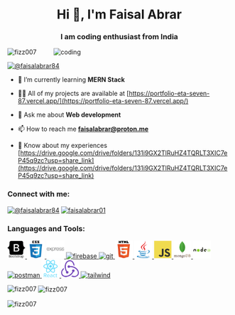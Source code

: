 <h1 align="center">Hi 👋, I'm Faisal Abrar</h1>
<h3 align="center">I am coding enthusiast from India</h3>
<img align="right" width=400 alt="coding" src="https://camo.githubusercontent.com/5ddf73ad3a205111cf8c686f687fc216c2946a75005718c8da5b837ad9de78c9/68747470733a2f2f7468756d62732e6766796361742e636f6d2f4576696c4e657874446576696c666973682d736d616c6c2e676966"

<p align="left"> <img src="https://komarev.com/ghpvc/?username=fizz007&label=Profile%20views&color=0e75b6&style=flat" alt="fizz007" /> </p>

<p align="left"> <a href="https://twitter.com/@faisalabrar84" target="blank"><img src="https://img.shields.io/twitter/follow/@faisalabrar84?logo=twitter&style=for-the-badge" alt="@faisalabrar84" /></a> </p>

- 🌱 I’m currently learning **MERN Stack**

- 👨‍💻 All of my projects are available at [https://portfolio-eta-seven-87.vercel.app/](https://portfolio-eta-seven-87.vercel.app/)

- 💬 Ask me about **Web development**

- 📫 How to reach me **faisalabrar@proton.me**

- 📄 Know about my experiences [https://drive.google.com/drive/folders/131i9GX2TlRuHZ4TQRLT3XIC7eP45q9zc?usp=share_link](https://drive.google.com/drive/folders/131i9GX2TlRuHZ4TQRLT3XIC7eP45q9zc?usp=share_link)

<h3 align="left">Connect with me:</h3>
<p align="left">
<a href="https://twitter.com/@faisalabrar84" target="blank"><img align="center" src="https://raw.githubusercontent.com/rahuldkjain/github-profile-readme-generator/master/src/images/icons/Social/twitter.svg" alt="@faisalabrar84" height="30" width="40" /></a>
<a href="https://linkedin.com/in/faisalabrar01" target="blank"><img align="center" src="https://raw.githubusercontent.com/rahuldkjain/github-profile-readme-generator/master/src/images/icons/Social/linked-in-alt.svg" alt="faisalabrar01" height="30" width="40" /></a>
</p>

<h3 align="left">Languages and Tools:</h3>
<p align="left"> <a href="https://getbootstrap.com" target="_blank" rel="noreferrer"> <img src="https://raw.githubusercontent.com/devicons/devicon/master/icons/bootstrap/bootstrap-plain-wordmark.svg" alt="bootstrap" width="40" height="40"/> </a> <a href="https://www.w3schools.com/css/" target="_blank" rel="noreferrer"> <img src="https://raw.githubusercontent.com/devicons/devicon/master/icons/css3/css3-original-wordmark.svg" alt="css3" width="40" height="40"/> </a> <a href="https://expressjs.com" target="_blank" rel="noreferrer"> <img src="https://raw.githubusercontent.com/devicons/devicon/master/icons/express/express-original-wordmark.svg" alt="express" width="40" height="40"/> </a> <a href="https://firebase.google.com/" target="_blank" rel="noreferrer"> <img src="https://www.vectorlogo.zone/logos/firebase/firebase-icon.svg" alt="firebase" width="40" height="40"/> </a> <a href="https://git-scm.com/" target="_blank" rel="noreferrer"> <img src="https://www.vectorlogo.zone/logos/git-scm/git-scm-icon.svg" alt="git" width="40" height="40"/> </a> <a href="https://www.w3.org/html/" target="_blank" rel="noreferrer"> <img src="https://raw.githubusercontent.com/devicons/devicon/master/icons/html5/html5-original-wordmark.svg" alt="html5" width="40" height="40"/> </a> <a href="https://www.java.com" target="_blank" rel="noreferrer"> <img src="https://raw.githubusercontent.com/devicons/devicon/master/icons/java/java-original.svg" alt="java" width="40" height="40"/> </a> <a href="https://developer.mozilla.org/en-US/docs/Web/JavaScript" target="_blank" rel="noreferrer"> <img src="https://raw.githubusercontent.com/devicons/devicon/master/icons/javascript/javascript-original.svg" alt="javascript" width="40" height="40"/> </a> <a href="https://www.mongodb.com/" target="_blank" rel="noreferrer"> <img src="https://raw.githubusercontent.com/devicons/devicon/master/icons/mongodb/mongodb-original-wordmark.svg" alt="mongodb" width="40" height="40"/> </a> <a href="https://nodejs.org" target="_blank" rel="noreferrer"> <img src="https://raw.githubusercontent.com/devicons/devicon/master/icons/nodejs/nodejs-original-wordmark.svg" alt="nodejs" width="40" height="40"/> </a> <a href="https://postman.com" target="_blank" rel="noreferrer"> <img src="https://www.vectorlogo.zone/logos/getpostman/getpostman-icon.svg" alt="postman" width="40" height="40"/> </a> <a href="https://reactjs.org/" target="_blank" rel="noreferrer"> <img src="https://raw.githubusercontent.com/devicons/devicon/master/icons/react/react-original-wordmark.svg" alt="react" width="40" height="40"/> </a> <a href="https://redux.js.org" target="_blank" rel="noreferrer"> <img src="https://raw.githubusercontent.com/devicons/devicon/master/icons/redux/redux-original.svg" alt="redux" width="40" height="40"/> </a> <a href="https://tailwindcss.com/" target="_blank" rel="noreferrer"> <img src="https://www.vectorlogo.zone/logos/tailwindcss/tailwindcss-icon.svg" alt="tailwind" width="40" height="40"/> </a> </p>

<p><img align="left" src="https://github-readme-stats.vercel.app/api/top-langs?username=fizz007&show_icons=true&locale=en&layout=compact" alt="fizz007" /></p>

<p>&nbsp;<img align="center" src="https://github-readme-stats.vercel.app/api?username=fizz007&show_icons=true&locale=en" alt="fizz007" /></p>

<p><img align="center" src="https://github-readme-streak-stats.herokuapp.com/?user=fizz007&" alt="fizz007" /></p>
